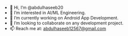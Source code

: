 - 👋 Hi, I’m @abdulhaseeb20
- 👀 I’m interested in AI/ML Engineering.
- 🌱 I’m currently working on Android App Development.
- 💞️ I’m looking to collaborate on any development project.
- 📫 Reach me at: abdulhaseeb12567@gmail.com

<!---
abdulhaseeb20/abdulhaseeb20 is a ✨ special ✨ repository because its `README.md` (this file) appears on your GitHub profile.
You can click the Preview link to take a look at your changes.
--->
